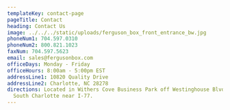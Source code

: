 ```yaml
---
templateKey: contact-page
pageTitle: Contact
heading: Contact Us
image: ../../../static/uploads/ferguson_box_front_entrance_bw.jpg
phoneNum1: 704.597.0310
phoneNum2: 800.821.1023
faxNum: 704.597.5623
email: sales@fergusonbox.com
officeDays: Monday - Friday
officeHours: 8:00am - 5:00pm EST
addressLine1: 10820 Quality Drive
addressLine2: Charlotte, NC 28278
directions: Located in Withers Cove Business Park off Westinghouse Blvd. in
  South Charlotte near I-77.
---
```

